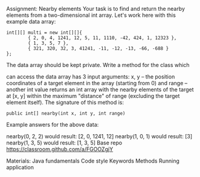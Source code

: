 Assignment: Nearby elements
Your task is to find and return the nearby elements from a two-dimensional int array. Let's work here with this example data array:

    int[][] multi = new int[][]{
            { 2, 0, 4, 1241, 12, 5, 11, 1110, -42, 424, 1, 12323 },
            { 1, 3, 5, 7 },
            { 321, 320, 32, 3, 41241, -11, -12, -13, -66, -688 }
    };
The data array should be kept private. Write a method for the class which

can access the data array
has 3 input arguments: x, y – the position coordinates of a target element in the array (starting from 0) and range – another int value
returns an int array with the nearby elements of the target at [x, y] within the maximum "distance" of range (excluding the target element itself).
The signature of this method is:

    public int[] nearby(int x, int y, int range)
Example answers for the above data:

nearby(0, 2, 2) would result: [2, 0, 1241, 12]
nearby(1, 0, 1) would result: [3]
nearby(1, 3, 5) would result: [1, 3, 5]
Base repo
https://classroom.github.com/a/FGOOZgjY

Materials:
Java fundamentals
Code style
Keywords
Methods
Running application
